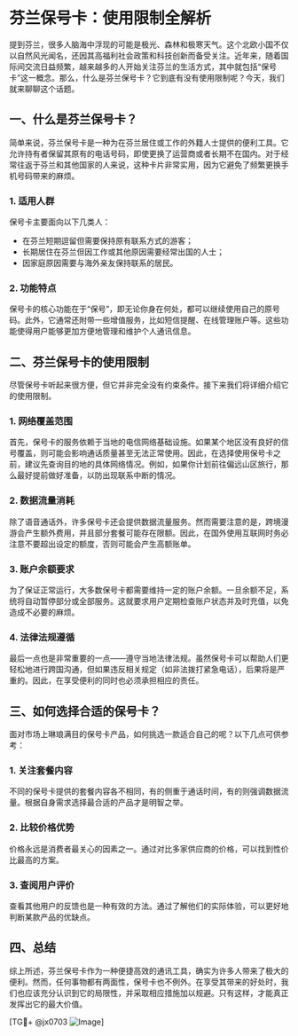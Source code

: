 # 芬兰保号卡：使用限制全解析

提到芬兰，很多人脑海中浮现的可能是极光、森林和极寒天气。这个北欧小国不仅以自然风光闻名，还因其高福利社会政策和科技创新而备受关注。近年来，随着国际间交流日益频繁，越来越多的人开始关注芬兰的生活方式，其中就包括“保号卡”这一概念。那么，什么是芬兰保号卡？它到底有没有使用限制呢？今天，我们就来聊聊这个话题。

## 一、什么是芬兰保号卡？

简单来说，芬兰保号卡是一种为在芬兰居住或工作的外籍人士提供的便利工具。它允许持有者保留其原有的电话号码，即使更换了运营商或者长期不在国内。对于经常往返于芬兰和其他国家的人来说，这种卡片非常实用，因为它避免了频繁更换手机号码带来的麻烦。

### 1. 适用人群
保号卡主要面向以下几类人：
- 在芬兰短期逗留但需要保持原有联系方式的游客；
- 长期居住在芬兰但因工作或其他原因需要经常出国的人士；
- 因家庭原因需要与海外亲友保持联系的居民。

### 2. 功能特点
保号卡的核心功能在于“保号”，即无论你身在何处，都可以继续使用自己的原号码。此外，它通常还附带一些增值服务，比如短信提醒、在线管理账户等。这些功能使得用户能够更加方便地管理和维护个人通讯信息。

## 二、芬兰保号卡的使用限制

尽管保号卡听起来很方便，但它并非完全没有约束条件。接下来我们将详细介绍它的使用限制。

### 1. 网络覆盖范围
首先，保号卡的服务依赖于当地的电信网络基础设施。如果某个地区没有良好的信号覆盖，则可能会影响通话质量甚至无法正常使用。因此，在选择使用保号卡之前，建议先查询目的地的具体网络情况。例如，如果你计划前往偏远山区旅行，那么最好提前做好准备，以防出现联系中断的情况。

### 2. 数据流量消耗
除了语音通话外，许多保号卡还会提供数据流量服务。然而需要注意的是，跨境漫游会产生额外费用，并且部分套餐可能存在限额。因此，在国外使用互联网时务必注意不要超出设定的额度，否则可能会产生高额账单。

### 3. 账户余额要求
为了保证正常运行，大多数保号卡都需要维持一定的账户余额。一旦余额不足，系统将自动暂停部分或全部服务。这就要求用户定期检查账户状态并及时充值，以免造成不必要的麻烦。

### 4. 法律法规遵循
最后一点也是非常重要的一点——遵守当地法律法规。虽然保号卡可以帮助人们更轻松地进行跨国沟通，但如果违反相关规定（如非法拨打紧急电话），后果将是严重的。因此，在享受便利的同时也必须承担相应的责任。

## 三、如何选择合适的保号卡？

面对市场上琳琅满目的保号卡产品，如何挑选一款适合自己的呢？以下几点可供参考：

### 1. 关注套餐内容
不同的保号卡提供的套餐内容各不相同，有的侧重于通话时间，有的则强调数据流量。根据自身需求选择最合适的产品才是明智之举。

### 2. 比较价格优势
价格永远是消费者最关心的因素之一。通过对比多家供应商的价格，可以找到性价比最高的方案。

### 3. 查阅用户评价
查看其他用户的反馈也是一种有效的方法。通过了解他们的实际体验，可以更好地判断某款产品的优缺点。

## 四、总结

综上所述，芬兰保号卡作为一种便捷高效的通讯工具，确实为许多人带来了极大的便利。然而，任何事物都有两面性，保号卡也不例外。在享受其带来的好处时，我们也应该充分认识到它的局限性，并采取相应措施加以规避。只有这样，才能真正发挥出它的最大价值。

[TG💪+ @jx0703 ![Image](https://github.com/user-attachments/assets/dbca1d08-cadb-493c-b0ec-ad6f7a83f270)]